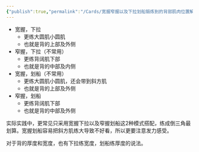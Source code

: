 ```yaml
---
{"publish":true,"permalink":"/Cards/宽握窄握以及下拉划船锻炼到的背部肌肉位置解析.md","title":"宽握窄握以及下拉划船锻炼到的背部肌肉位置解析","created":"2023-03-01","modified":"2023-03-14","published":"2025-07-29T23:04:04.186+08:00","cssclasses":""}
---
```



- 宽握，下拉
	- 更练大圆肌小圆肌
	- 也就是背的上部及外侧
- 窄握，下拉（不常用）
	- 更练背阔肌下部
	- 也就是背的中部及内侧
- 宽握，划船（不常用）
	- 更练大圆肌小圆肌，还会带到斜方肌
	- 也就是背的上部及外侧
- 窄握，划船
	- 更练背阔肌下部
	- 也就是背的中部及外侧

实际实践中，更常见只采用宽握下拉以及窄握划船这2种模式搭配，练成倒三角最划算。宽握划船容易把斜方肌练大导致不好看，所以更要注意发力感受。

对于背的厚度和宽度，也有下拉练宽度，划船练厚度的说法。